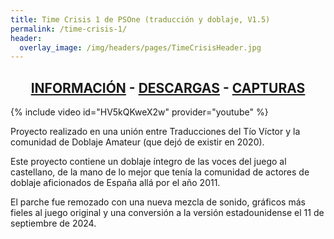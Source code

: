```yaml
---
title: Time Crisis 1 de PSOne (traducción y doblaje, V1.5)
permalink: /time-crisis-1/
header:
  overlay_image: /img/headers/pages/TimeCrisisHeader.jpg
---
```

<h2 style="text-align: center;"><strong><a href="/time-crisis-1/informacion/">INFORMACIÓN</a> - <a href="/time-crisis-1/descargar/">DESCARGAS</a> - <a href="/time-crisis-1/capturas/">CAPTURAS</a></strong></h2>


{% include video id="HV5kQKweX2w" provider="youtube" %}

Proyecto realizado en una unión entre Traducciones del Tío Víctor y 
la comunidad de Doblaje Amateur (que dejó de existir en 2020).

Este proyecto contiene un doblaje íntegro de las voces del juego al castellano, 
de la mano de lo mejor que tenía la comunidad de actores de doblaje aficionados 
de España allá por el año 2011.

El parche fue remozado con una nueva mezcla de sonido, gráficos más fieles al juego original 
y una conversión a la versión estadounidense el 11 de septiembre de 2024.